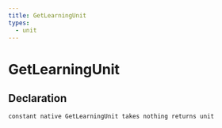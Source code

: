```yaml
---
title: GetLearningUnit
types:
  - unit
---
```


# GetLearningUnit

## Declaration

```jass
constant native GetLearningUnit takes nothing returns unit
```
